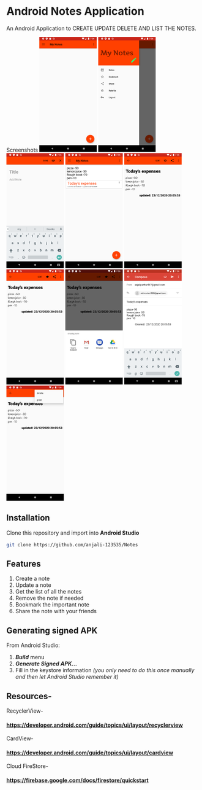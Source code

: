 # Android Notes Application

An Android Application to 
CREATE 
UPDATE
DELETE
AND LIST THE NOTES.

 Screenshots
<img src="images/device-2020-12-23-1.png" height="300" width="150">
<img src="images/device-2020-12-23-2.png" height="300" width="150">
<img src="images/device-2020-12-23-3.png" height="300" width="150">
<img src="images/device-2020-12-23-4.png" height="300" width="150">
<img src="images/device-2020-12-23-5.png" height="300" width="150">
<img src="images/device-2020-12-23-6.png" height="300" width="150">
<img src="images/device-2020-12-23-7.png" height="300" width="150">
<img src="images/device-2020-12-23-8.png" height="300" width="150">
<img src="images/device-2020-12-23-9.png" height="300" width="150">

## Installation
Clone this repository and import into **Android Studio**
```bash
git clone https://github.com/anjali-123535/Notes
```

## Features

1. Create a note
2. Update a note
3. Get the list of all the notes
4. Remove the note if needed
5. Bookmark the important note
6. Share the note with your friends


## Generating signed APK

From Android Studio:
1. ***Build*** menu
2. ***Generate Signed APK...***
3. Fill in the keystore information *(you only need to do this once manually and then let Android Studio remember it)*

## Resources-
RecyclerView-
#### https://developer.android.com/guide/topics/ui/layout/recyclerview
CardView-
#### https://developer.android.com/guide/topics/ui/layout/cardview
Cloud FireStore-
#### https://firebase.google.com/docs/firestore/quickstart
